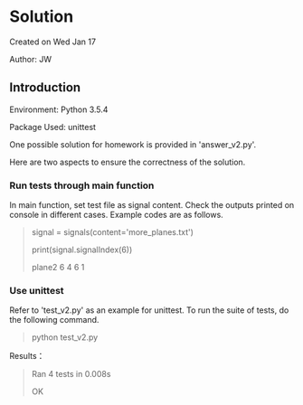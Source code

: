 Solution
====================
Created on Wed Jan 17

Author: JW

Introduction
---------------------

Environment: Python 3.5.4

Package Used: unittest

One possible solution for homework is provided in 'answer_v2.py'.

Here are two aspects to ensure the correctness of the solution.
### Run tests through main function
In main function, set test file as signal content. Check the outputs 
printed on console in different cases. Example codes are as follows.
> signal = signals(content='more_planes.txt')
> 
> print(signal.signalIndex(6))
>
> plane2 6 4 6 1

### Use unittest
Refer to 'test_v2.py' as an example for unittest.
To run the suite of tests, do the following command.
> python test_v2.py

Results： 
> Ran 4 tests in 0.008s
>
> OK
